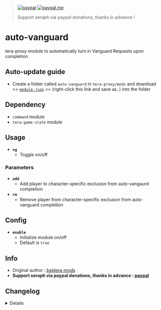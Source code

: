 > [![paypal](https://img.shields.io/badge/paypal-donate-333333.svg?colorA=253B80&colorB=333333)](https://www.paypal.com/cgi-bin/webscr?cmd=_s-xclick&hosted_button_id=B7QQJZV9L5P2J&source=url) [![paypal.me](https://img.shields.io/badge/paypal.me-donate-333333.svg?colorA=169BD7&colorB=333333)](https://www.paypal.me/seraphinush) 
>
> Support seraph via paypal donations, thanks in advance !

# auto-vanguard
tera-proxy module to automatically turn in Vanguard Requests upon completion

## Auto-update guide
- Create a folder called `auto-vanguard` in `tera-proxy/mods` and download >> [`module.json`](https://raw.githubusercontent.com/seraphinush-gaming/auto-vanguard/master/module.json) << (right-click this link and save as..) into the folder

## Dependency
- `command` module
- `tera-game-state` module

## Usage
- __`vg`__
  - Toggle on/off

### Parameters
- __`add`__
  - Add player to character-specific exclusion from auto-vangaurd completion
- __`rm`__
  - Remove player from character-specific exclusion from auto-vanguard completion

## Config
- __`enable`__
  - Initialize module on/off
  - Default is `true`

## Info
- Original author : [baldera-mods](https://github.com/baldera-mods)
- **Support seraph via paypal donations, thanks in advance : [paypal](https://www.paypal.me/seraphinush)**

## Changelog
<details>

    2.00
    - Removed `jobDisable` from config
    - Removed `job` from config
    - Added `add` parameter
    - Added `rm` parameter
    1.40
    - Removed `command` require()
    - Removed `tera-game-state` require()
    - Updated to `mod.command`
    - Updated to `mod.game`
    1.39
    - Removed font color bloat
    - Added `tera-game-state` dependency
    1.38
    - Fixed issue where disabling module by setting `enable = false` would change while `jobDisable = true`
    1.37
    - Added job disable options to config file
    1.36
    - Added auto-update support
    - Refactored config file
    -- Added `enable`
    1.35
    - Added Battlegrounds support
    1.34
    - Updated font color
    1.33
    - Updated code aesthetics
    - Added personal class-specific auto enable/disable (commented out)
    1.32
    - Updated code
    - Added string function
    1.31
    - Updated code aesthetics
    1.30
    - Updated code aesthetics
    1.20
    - Removed protocol version restriction
    1.10
    - Personalized code aesthetics
    1.00
    - Initial fork

</details>